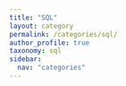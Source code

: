 ```yaml
---
title: "SQL"
layout: category
permalink: /categories/sql/
author_profile: true
taxonomy: sql
sidebar:
  nav: "categories"
---
```

